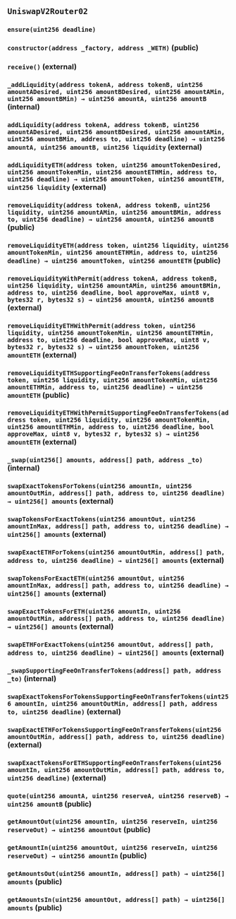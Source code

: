## `UniswapV2Router02`

### `ensure(uint256 deadline)`

### `constructor(address _factory, address _WETH)` (public)

### `receive()` (external)

### `_addLiquidity(address tokenA, address tokenB, uint256 amountADesired, uint256 amountBDesired, uint256 amountAMin, uint256 amountBMin) → uint256 amountA, uint256 amountB` (internal)

### `addLiquidity(address tokenA, address tokenB, uint256 amountADesired, uint256 amountBDesired, uint256 amountAMin, uint256 amountBMin, address to, uint256 deadline) → uint256 amountA, uint256 amountB, uint256 liquidity` (external)

### `addLiquidityETH(address token, uint256 amountTokenDesired, uint256 amountTokenMin, uint256 amountETHMin, address to, uint256 deadline) → uint256 amountToken, uint256 amountETH, uint256 liquidity` (external)

### `removeLiquidity(address tokenA, address tokenB, uint256 liquidity, uint256 amountAMin, uint256 amountBMin, address to, uint256 deadline) → uint256 amountA, uint256 amountB` (public)

### `removeLiquidityETH(address token, uint256 liquidity, uint256 amountTokenMin, uint256 amountETHMin, address to, uint256 deadline) → uint256 amountToken, uint256 amountETH` (public)

### `removeLiquidityWithPermit(address tokenA, address tokenB, uint256 liquidity, uint256 amountAMin, uint256 amountBMin, address to, uint256 deadline, bool approveMax, uint8 v, bytes32 r, bytes32 s) → uint256 amountA, uint256 amountB` (external)

### `removeLiquidityETHWithPermit(address token, uint256 liquidity, uint256 amountTokenMin, uint256 amountETHMin, address to, uint256 deadline, bool approveMax, uint8 v, bytes32 r, bytes32 s) → uint256 amountToken, uint256 amountETH` (external)

### `removeLiquidityETHSupportingFeeOnTransferTokens(address token, uint256 liquidity, uint256 amountTokenMin, uint256 amountETHMin, address to, uint256 deadline) → uint256 amountETH` (public)

### `removeLiquidityETHWithPermitSupportingFeeOnTransferTokens(address token, uint256 liquidity, uint256 amountTokenMin, uint256 amountETHMin, address to, uint256 deadline, bool approveMax, uint8 v, bytes32 r, bytes32 s) → uint256 amountETH` (external)

### `_swap(uint256[] amounts, address[] path, address _to)` (internal)

### `swapExactTokensForTokens(uint256 amountIn, uint256 amountOutMin, address[] path, address to, uint256 deadline) → uint256[] amounts` (external)

### `swapTokensForExactTokens(uint256 amountOut, uint256 amountInMax, address[] path, address to, uint256 deadline) → uint256[] amounts` (external)

### `swapExactETHForTokens(uint256 amountOutMin, address[] path, address to, uint256 deadline) → uint256[] amounts` (external)

### `swapTokensForExactETH(uint256 amountOut, uint256 amountInMax, address[] path, address to, uint256 deadline) → uint256[] amounts` (external)

### `swapExactTokensForETH(uint256 amountIn, uint256 amountOutMin, address[] path, address to, uint256 deadline) → uint256[] amounts` (external)

### `swapETHForExactTokens(uint256 amountOut, address[] path, address to, uint256 deadline) → uint256[] amounts` (external)

### `_swapSupportingFeeOnTransferTokens(address[] path, address _to)` (internal)

### `swapExactTokensForTokensSupportingFeeOnTransferTokens(uint256 amountIn, uint256 amountOutMin, address[] path, address to, uint256 deadline)` (external)

### `swapExactETHForTokensSupportingFeeOnTransferTokens(uint256 amountOutMin, address[] path, address to, uint256 deadline)` (external)

### `swapExactTokensForETHSupportingFeeOnTransferTokens(uint256 amountIn, uint256 amountOutMin, address[] path, address to, uint256 deadline)` (external)

### `quote(uint256 amountA, uint256 reserveA, uint256 reserveB) → uint256 amountB` (public)

### `getAmountOut(uint256 amountIn, uint256 reserveIn, uint256 reserveOut) → uint256 amountOut` (public)

### `getAmountIn(uint256 amountOut, uint256 reserveIn, uint256 reserveOut) → uint256 amountIn` (public)

### `getAmountsOut(uint256 amountIn, address[] path) → uint256[] amounts` (public)

### `getAmountsIn(uint256 amountOut, address[] path) → uint256[] amounts` (public)
